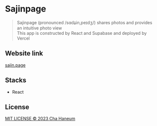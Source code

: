 # Sajinpage

> Sajinpage (pronounced /sɑdʑin,peɪdʒ/) shares photos and provides an intuitive photo view
> <br/>
> This app is constructed by React and Supabase and deployed by Vercel

## Website link
[sajin.page](https://sajin.page/)

## Stacks
- React

## License
[MIT LICENSE &copy; 2023 Cha Haneum](.github/LICENSE)